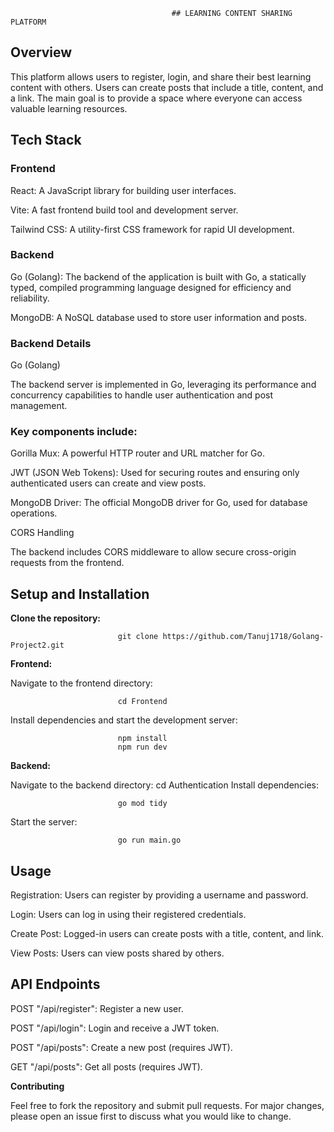                                         ## LEARNING CONTENT SHARING PLATFORM

## Overview

This platform allows users to register, login, and share their best learning content with others. Users can create posts that include a title, content, and a link. The main goal is to provide a space where everyone can access valuable learning resources.

## Tech Stack
### Frontend
React: A JavaScript library for building user interfaces.

Vite: A fast frontend build tool and development server.

Tailwind CSS: A utility-first CSS framework for rapid UI development.

### Backend
Go (Golang): The backend of the application is built with Go, a statically typed, compiled programming language designed for efficiency and reliability.

MongoDB: A NoSQL database used to store user information and posts.

### Backend Details
Go (Golang)

The backend server is implemented in Go, leveraging its performance and concurrency capabilities to handle user authentication and post management.

### Key components include:

Gorilla Mux: A powerful HTTP router and URL matcher for Go.

JWT (JSON Web Tokens): Used for securing routes and ensuring only authenticated users can create and view posts.

MongoDB Driver: The official MongoDB driver for Go, used for database operations.

CORS Handling

The backend includes CORS middleware to allow secure cross-origin requests from the frontend.

## Setup and Installation
**Clone the repository:**

                            git clone https://github.com/Tanuj1718/Golang-Project2.git
**Frontend:**

Navigate to the frontend directory:

                            cd Frontend
Install dependencies and start the development server:

                            npm install
                            npm run dev
**Backend:**

Navigate to the backend directory:
                            cd Authentication
Install dependencies:

                            go mod tidy
Start the server:

                            go run main.go

## Usage
Registration: Users can register by providing a username and password.

Login: Users can log in using their registered credentials.

Create Post: Logged-in users can create posts with a title, content, and link.

View Posts: Users can view posts shared by others.

## API Endpoints
POST "/api/register": Register a new user.

POST "/api/login": Login and receive a JWT token.

POST "/api/posts": Create a new post (requires JWT).

GET "/api/posts": Get all posts (requires JWT).

**Contributing**

Feel free to fork the repository and submit pull requests. For major changes, please open an issue first to discuss what you would like to change.
